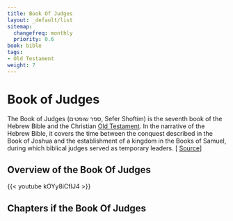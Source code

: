 ```yaml
---
title: Book Of Judges
layout: _default/list
sitemap:
  changefreq: monthly
  priority: 0.6
book: bible
tags:
- Old Testament
weight: 7
---
```

# Book of Judges

The Book of Judges (ספר שופטים, Sefer Shoftim) is the seventh book of the Hebrew Bible and the Christian [Old Testament](/tags/old-testament/). In the narrative of the Hebrew Bible, it covers the time between the conquest described in the Book of Joshua and the establishment of a kingdom in the Books of Samuel, during which biblical judges served as temporary leaders. [ [Source](https://en.wikipedia.org/wiki/Book_of_Judges)]

## Overview of the Book Of Judges
{{< youtube kOYy8iCfIJ4 >}}

## Chapters if the Book Of Judges